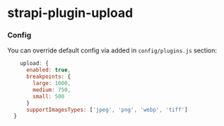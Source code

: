 # strapi-plugin-upload

### Config

You can override default config via added in `config/plugins.js` section:

```js
    upload: {
      enabled: true,
      breakpoints: {
        large: 1000,
        medium: 750,
        small: 500
      }
      supportImagesTypes: ['jpeg', 'png', 'webp', 'tiff']
  }
```
